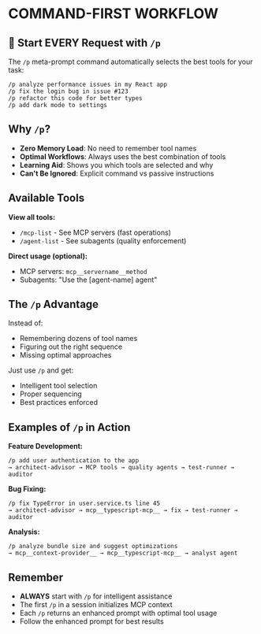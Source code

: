 # COMMAND-FIRST WORKFLOW

## 🚀 Start EVERY Request with `/p`

The `/p` meta-prompt command automatically selects the best tools for your task:

```
/p analyze performance issues in my React app
/p fix the login bug in issue #123
/p refactor this code for better types
/p add dark mode to settings
```

## Why `/p`?

- **Zero Memory Load**: No need to remember tool names
- **Optimal Workflows**: Always uses the best combination of tools
- **Learning Aid**: Shows you which tools are selected and why
- **Can't Be Ignored**: Explicit command vs passive instructions

## Available Tools

**View all tools:**
- `/mcp-list` - See MCP servers (fast operations)
- `/agent-list` - See subagents (quality enforcement)

**Direct usage (optional):**
- MCP servers: `mcp__servername__method`
- Subagents: "Use the [agent-name] agent"

## The `/p` Advantage

Instead of:
- Remembering dozens of tool names
- Figuring out the right sequence
- Missing optimal approaches

Just use `/p` and get:
- Intelligent tool selection
- Proper sequencing
- Best practices enforced

## Examples of `/p` in Action

**Feature Development:**
```
/p add user authentication to the app
→ architect-advisor → MCP tools → quality agents → test-runner → auditor
```

**Bug Fixing:**
```
/p fix TypeError in user.service.ts line 45
→ architect-advisor → mcp__typescript-mcp__ → fix → test-runner → auditor
```

**Analysis:**
```
/p analyze bundle size and suggest optimizations
→ mcp__context-provider__ → mcp__typescript-mcp__ → analyst agent
```

## Remember

- **ALWAYS** start with `/p` for intelligent assistance
- The first `/p` in a session initializes MCP context
- Each `/p` returns an enhanced prompt with optimal tool usage
- Follow the enhanced prompt for best results
